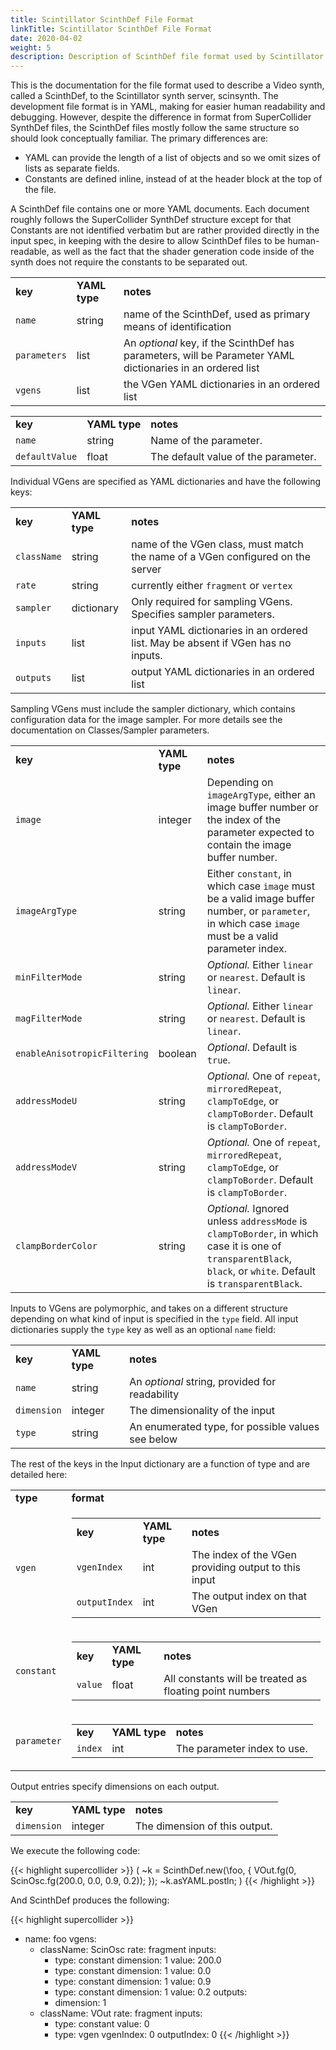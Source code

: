 ```yaml
---
title: Scintillator ScinthDef File Format
linkTitle: Scintillator ScinthDef File Format
date: 2020-04-02
weight: 5
description: Description of ScinthDef file format used by Scintillator synth server.
---
```

This is the documentation for the file format used to describe a Video synth, called a ScinthDef, to the Scintillator synth server, scinsynth. The development file format is in YAML, making for easier human readability and debugging. However, despite the difference in format from SuperCollider SynthDef files, the ScinthDef files mostly follow the same structure so should look conceptually familiar. The primary differences are:

<ul>
<li>YAML can provide the length of a list of objects and so we omit sizes of lists as separate fields.

<li>Constants are defined inline, instead of at the header block at the top of the file.

</ul>
A ScinthDef file contains one or more YAML documents. Each document roughly follows the SuperCollider SynthDef structure except for that Constants are not identified verbatim but are rather provided directly in the input spec, in keeping with the desire to allow ScinthDef files to be human-readable, as well as the fact that the shader generation code inside of the synth does not require the constants to be separated out.

<table>
<tr><td><strong>key</strong>

</td><td><strong>YAML type</strong>

</td><td><strong>notes</strong>

</td></tr>
<tr><td><code>name</code>

</td><td>string

</td><td>name of the ScinthDef, used as primary means of identification

</td></tr>
<tr><td><code>parameters</code>

</td><td>list

</td><td>An <em>optional</em> key, if the ScinthDef has parameters, will be Parameter YAML dictionaries in an ordered list

</td></tr>
<tr><td><code>vgens</code>

</td><td>list

</td><td>the VGen YAML dictionaries in an ordered list

</td></tr>
</table>
<table>
<tr><td><strong>key</strong>

</td><td><strong>YAML type</strong>

</td><td><strong>notes</strong>

</td></tr>
<tr><td><code>name</code>

</td><td>string

</td><td>Name of the parameter.

</td></tr>
<tr><td><code>defaultValue</code>

</td><td>float

</td><td>The default value of the parameter.

</td></tr>
</table>
Individual VGens are specified as YAML dictionaries and have the following keys:

<table>
<tr><td><strong>key</strong>

</td><td><strong>YAML type</strong>

</td><td><strong>notes</strong>

</td></tr>
<tr><td><code>className</code>

</td><td>string

</td><td>name of the VGen class, must match the name of a VGen configured on the server

</td></tr>
<tr><td><code>rate</code>

</td><td>string

</td><td>currently either <code>fragment</code> or <code>vertex</code>

</td></tr>
<tr><td><code>sampler</code>

</td><td>dictionary

</td><td>Only required for sampling VGens. Specifies sampler parameters.

</td></tr>
<tr><td><code>inputs</code>

</td><td>list

</td><td>input YAML dictionaries in an ordered list. May be absent if VGen has no inputs.

</td></tr>
<tr><td><code>outputs</code>

</td><td>list

</td><td>output YAML dictionaries in an ordered list

</td></tr>
</table>
Sampling VGens must include the sampler dictionary, which contains configuration data for the image sampler. For more details see the documentation on Classes/Sampler parameters.

<table>
<tr><td><strong>key</strong>

</td><td><strong>YAML type</strong>

</td><td><strong>notes</strong>

</td></tr>
<tr><td><code>image</code>

</td><td>integer

</td><td>Depending on <code>imageArgType</code>, either an image buffer number or the index of the parameter expected to contain the image buffer number.

</td></tr>
<tr><td><code>imageArgType</code>

</td><td>string

</td><td>Either <code>constant</code>, in which case <code>image</code> must be a valid image buffer number, or <code>parameter</code>, in which case <code>image</code> must be a valid parameter index.

</td></tr>
<tr><td><code>minFilterMode</code>

</td><td>string

</td><td><em>Optional.</em> Either <code>linear</code> or <code>nearest</code>. Default is <code>linear</code>.

</td></tr>
<tr><td><code>magFilterMode</code>

</td><td>string

</td><td><em>Optional.</em> Either <code>linear</code> or <code>nearest</code>. Default is <code>linear</code>.

</td></tr>
<tr><td><code>enableAnisotropicFiltering</code>

</td><td>boolean

</td><td><em>Optional</em>. Default is <code>true</code>.

</td></tr>
<tr><td><code>addressModeU</code>

</td><td>string

</td><td><em>Optional.</em> One of <code>repeat</code>, <code>mirroredRepeat</code>, <code>clampToEdge</code>, or <code>clampToBorder</code>. Default is <code>clampToBorder</code>.

</td></tr>
<tr><td><code>addressModeV</code>

</td><td>string

</td><td><em>Optional.</em> One of <code>repeat</code>, <code>mirroredRepeat</code>, <code>clampToEdge</code>, or <code>clampToBorder</code>. Default is <code>clampToBorder</code>.

</td></tr>
<tr><td><code>clampBorderColor</code>

</td><td>string

</td><td><em>Optional.</em> Ignored unless <code>addressMode</code> is <code>clampToBorder</code>, in which case it is one of <code>transparentBlack</code>, <code>black</code>, or <code>white</code>. Default is <code>transparentBlack</code>.

</td></tr>
</table>
Inputs to VGens are polymorphic, and takes on a different structure depending on what kind of input is specified in the <code>type</code> field. All input dictionaries supply the <code>type</code> key as well as an optional <code>name</code> field:

<table>
<tr><td><strong>key</strong>

</td><td><strong>YAML type</strong>

</td><td><strong>notes</strong>

</td></tr>
<tr><td><code>name</code>

</td><td>string

</td><td>An <em>optional</em> string, provided for readability

</td></tr>
<tr><td><code>dimension</code>

</td><td>integer

</td><td>The dimensionality of the input

</td></tr>
<tr><td><code>type</code>

</td><td>string

</td><td>An enumerated type, for possible values see below

</td></tr>
</table>
The rest of the keys in the Input dictionary are a function of type and are detailed here:

<table>
<tr><td><strong>type</strong>

</td><td><strong>format</strong>

</td></tr>
<tr><td><code>vgen</code>

</td><td><table>
<tr><td><strong>key</strong>

</td><td><strong>YAML type</strong>

</td><td><strong>notes</strong>

</td></tr>
<tr><td><code>vgenIndex</code>

</td><td>int

</td><td>The index of the VGen providing output to this input

</td></tr>
<tr><td><code>outputIndex</code>

</td><td>int

</td><td>The output index on that VGen

</td></tr>
</table>


</td></tr>
<tr><td><code>constant</code>

</td><td><table>
<tr><td><strong>key</strong>

</td><td><strong>YAML type</strong>

</td><td><strong>notes</strong>

</td></tr>
<tr><td><code>value</code>

</td><td>float

</td><td>All constants will be treated as floating point numbers

</td></tr>
</table>


</td></tr>
<tr><td><code>parameter</code>

</td><td><table>
<tr><td><strong>key</strong>

</td><td><strong>YAML type</strong>

</td><td><strong>notes</strong>

</td></tr>
<tr><td><code>index</code>

</td><td>int

</td><td>The parameter index to use.

</td></tr>
</table>
</td></tr>
</table>
Output entries specify dimensions on each output.

<table>
<tr><td><strong>key</strong>

</td><td><strong>YAML type</strong>

</td><td><strong>notes</strong>

</td></tr>
<tr><td><code>dimension</code>

</td><td>integer

</td><td>The dimension of this output.

</td></tr>
</table>
We execute the following code:



{{< highlight supercollider >}}
(
~k = ScinthDef.new(\foo, {
    VOut.fg(0, ScinOsc.fg(200.0, 0.0, 0.9, 0.2));
});
~k.asYAML.postln;
)
{{< /highlight >}}

And ScinthDef produces the following:



{{< highlight supercollider >}}
- name: foo
  vgens:
    - className: ScinOsc
      rate: fragment
      inputs:
        - type: constant
          dimension: 1
          value: 200.0
        - type: constant
          dimension: 1
          value: 0.0
        - type: constant
          dimension: 1
          value: 0.9
        - type: constant
          dimension: 1
          value: 0.2
      outputs:
        - dimension: 1
    - className: VOut
      rate: fragment
      inputs:
        - type: constant
          value: 0
        - type: vgen
          vgenIndex: 0
          outputIndex: 0
{{< /highlight >}}

